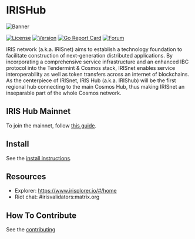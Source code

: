# IRISHub
![Banner](https://raw.githubusercontent.com/irisnet/irishub/master/docs/pics/iris.jpg)

[![License](https://img.shields.io/github/license/irisnet/irishub.svg)](https://github.com/irisnet/irishub/blob/master/LICENSE)
[![Version](https://img.shields.io/github/tag/irisnet/irishub.svg)](https://github.com/irisnet/irishub/releases)
[![Go Report Card](https://goreportcard.com/badge/github.com/irisnet/irishub)](https://goreportcard.com/report/github.com/irisnet/irishub)
[![Forum](https://img.shields.io/discourse/https/forum.irisnet.org/topics.svg)](https://forum.irisnet.org/)

IRIS network (a.k.a. IRISnet) aims to establish a technology foundation to facilitate construction of next-generation distributed applications. By incorporating a comprehensive service infrastructure and an enhanced IBC protocol into the Tendermint & Cosmos stack, IRISnet enables service interoperability as well as token transfers across an internet of blockchains.
As the centerpiece of IRISnet, IRIS Hub (a.k.a. IRIShub) will be the first regional hub connecting to the main Cosmos Hub, thus making IRISnet an inseparable part of the whole Cosmos network.


## IRIS Hub Mainnet

To join the mainnet, follow
[this guide](https://www.irisnet.org/docs/zh/get-started/Join-the-Mainnet.html).

## Install

See the 
[install instructions](https://www.irisnet.org/docs/zh/software/How-to-install-irishub.html).

## Resources

* Explorer: https://www.irisplorer.io/#/home
* Riot chat: #irisvalidators:matrix.org

## How To Contribute

See the [contributing](./CONTRIBUTING.md)
